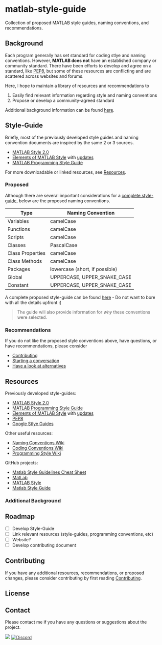 # matlab-style-guide

Collection of proposed MATLAB style guides, naming conventions, and recommendations.

## Background

Each program generally has set standard for coding stlye and naming conventions. However, **MATLAB does not** have an established company or community standard. There have been efforts to develop and agree on a standard, like [PEP8][pep8-style], but some of these resources are conflicting and are scattered across websites and forums.

Here, I hope to maintain a library of resources and recommendations to

1. Easily find relevant information regarding style and naming conventions
2. Propose or develop a community-agreed standard

Additional background information can be found [here](#additional-background).

## Style-Guide

Briefly, most of the previously developed style guides and naming convention documents are inspired by the same 2 or 3 sources.

- [MATLAB Style 2.0][matlab-style-2.0]
- [Elements of MATLAB Style][elements-matlab-style] with [updates][elements-matlab-style-updates]
- [MATLAB Programming Style Guide][programming-style-guide]

For more downloadable or linked resources, see [Resources](#resources).

### Proposed

Although there are several important considerations for a [complete style-guide][proposed-style-guide], below are the proposed naming conventions.

| Type             | Naming Convention              |
| ---------------- | ------------------------------ |
| Variables        | camelCase                      |
| Functions        | camelCase                      |
| Scripts          | camelCase                      |
| Classes          | PascalCase                     |
| Class Properties | camelCase                      |
| Class Methods    | camelCase                      |
| Packages         | lowercase (short, if possible) |
| Global           | UPPERCASE, UPPER_SNAKE_CASE    |
| Constant         | UPPERCASE, UPPER_SNAKE_CASE    |

A complete proposed style-guide can be found [here][proposed-style-guide] - Do not want to bore with all the details upfront :)

> The guide will also provide  information for *why* these conventions were selected.

<!-- > Consider applying the [PEP8][pep8-style] to your MATLAB code. Most recommendations will follow existing MATLAB conventions and/or previously community developed styles or see [Alternative Style-Guides](#alternative-style-guides). -->

### Recommendations

If you do not like the proposed style conventions above, have questions, or have recommendations, please consider

- [Contributing](#contributing)
- [Starting a conversation](#contact)
- [Have a look at alternatives](#alternative-style-guides)

## Resources

Previously developed style-guides:

- [MATLAB Style 2.0][matlab-style-2.0]
- [MATLAB Programming Style Guide][programming-style-guide]
- [Elements of MATLAB Style][elements-matlab-style] with [updates][elements-matlab-style-updates]
- [PEP8][pep8-style]
- [Google Stlye Guides][google-style-guide]

Other useful resources:

- [Naming Conventions Wiki][naming-convention-wiki]
- [Coding Conventions Wiki][coding-convention-wiki]
- [Programming Style Wiki][programming-style-wiki]

GitHub projects:

- [Matlab Style Guidelines Cheat Sheet](https://github.com/jasonnicholson/Matlab-Style-Guidelines-Cheat-Sheet)
- [MatLab](https://github.com/jonellingsen/MatLab)
- [MATLAB Style](https://github.com/ishiikurisu/MATLAB-style)
- [Matlab Style Guide](https://github.com/eeberhard/matlab_style_guide)

### Additional Background

## Roadmap

- [ ] Develop Style-Guide
- [ ] Link relevant resources (style-guides, programming conventions, etc)
- [ ] Website?
- [ ] Develop contributing document

## Contributing

If you have any additional resources, recommendations, or proposed changes, please consider contributing by first reading [Contributing](CONTRIBUTING.md).
## License

## Contact

Please contact me if you have any questions or suggestions about the project.

<a href="mailto:trevor.r.moon@gmail.com"><img src="https://img.shields.io/badge/Gmail-D14836?style=for-the-badge&logo=gmail&logoColor=white"/></a>
<a href="https://discordapp.com/users/477451290469859339"><img alt="Discord" src="https://img.shields.io/badge/Discord-7289DA?style=for-the-badge&logo=discord&logoColor=white"/></a>

<!-- links -->
[proposed-style-guide]: style_guide.md
[pep8-style]: https://www.python.org/dev/peps/pep-0008/
[matlab-style-2.0]: https://www.mathworks.com/matlabcentral/fileexchange/46056-matlab-style-guidelines-2-0
[elements-matlab-style]: https://www.amazon.com/Elements-Matlab-Style-Richard-Johnson-dp-0521732581/dp/0521732581/ref=mt_other?_encoding=UTF8&me=&qid=
[elements-matlab-style-updates]: https://www.mathworks.com/matlabcentral/fileexchange/36540-updates-to-the-elements-of-matlab-style
[programming-style-guide]: https://sites.google.com/site/matlabstyleguidelines/home?authuser=0
[naming-convention-wiki]: https://en.wikipedia.org/wiki/Naming_convention_(programming)#Language-specific_conventions
[coding-convention-wiki]: https://en.wikipedia.org/wiki/Coding_conventions#Common_conventions
[programming-style-wiki]: https://en.wikipedia.org/wiki/Programming_style
[google-style-guide]: https://google.github.io/styleguide/
